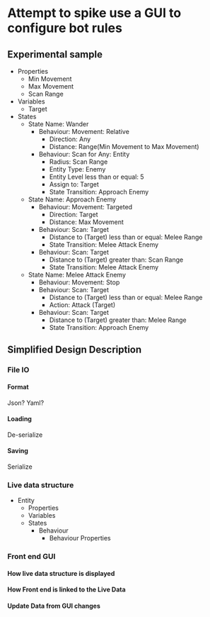 # Attempt to spike use a GUI to configure bot rules

## Experimental sample

- Properties
  - Min Movement
  - Max Movement
  - Scan Range
- Variables
  - Target
- States
  - State Name: Wander
    - Behaviour: Movement: Relative
      - Direction: Any
      - Distance: Range(Min Movement to Max Movement)
    - Behaviour: Scan for Any: Entity
      - Radius: Scan Range
      - Entity Type: Enemy
      - Entity Level less than or equal: 5
      - Assign to: Target
      - State Transition: Approach Enemy
  - State Name: Approach Enemy
    - Behaviour: Movement: Targeted
      - Direction: Target
      - Distance: Max Movement
    - Behaviour: Scan: Target
      - Distance to (Target) less than or equal: Melee Range
      - State Transition: Melee Attack Enemy
    - Behaviour: Scan: Target
      - Distance to (Target) greater than: Scan Range
      - State Transition: Melee Attack Enemy
  - State Name: Melee Attack Enemy
    - Behaviour: Movement: Stop
    - Behaviour: Scan: Target
      - Distance to (Target) less than or equal: Melee Range
      - Action: Attack (Target)
    - Behaviour: Scan: Target
      - Distance to (Target) greater than: Melee Range
      - State Transition: Approach Enemy

## Simplified Design Description

### File IO

#### Format

Json? Yaml?

#### Loading

De-serialize

#### Saving

Serialize

### Live data structure

- Entity
  - Properties
  - Variables
  - States
    - Behaviour
      - Behaviour Properties

### Front end GUI

#### How live data structure is displayed

#### How Front end is linked to the Live Data

#### Update Data from GUI changes